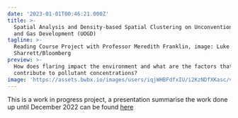 ```yaml
---
date: '2023-01-01T00:46:21.000Z'
title: >-
  Spatial Analysis and Density-based Spatial Clustering on Unconventional Oil
  and Gas Development (UOGD)
tagline: >-
  Reading Course Project with Professor Meredith Franklin, image: Luke
  Sharrett/Bloomberg
preview: >-
  How does flaring impact the environment and what are the factors that
  contribute to pollutant concentrations?
image: 'https://assets.bwbx.io/images/users/iqjWHBFdfxIU/i2KzNDfXKasc/v1/-1x-1.jpg'
---
```

This is a work in progress project, a presentation summarise the work done up until December 2022 can be found [here](https://docs.google.com/presentation/d/1vQYCop-liruNpuAKx70JYhqaiXyWHfPhQ-mXiFN1LQs/edit?usp=sharing)
